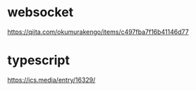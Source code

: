 # websocket

https://qiita.com/okumurakengo/items/c497fba7f16b41146d77

# typescript

https://ics.media/entry/16329/
